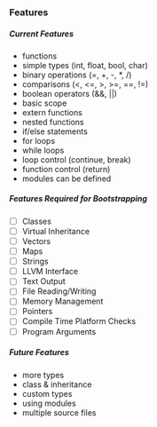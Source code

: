### Features

##### Current Features
- functions
- simple types (int, float, bool, char)
- binary operations (=, +, -, *, /)
- comparisons (<, <=, >, >=, ==, !=)
- boolean operators (&&, ||)
- basic scope
- extern functions
- nested functions
- if/else statements
- for loops
- while loops
- loop control (continue, break)
- function control (return)
- modules can be defined


##### Features Required for Bootstrapping
- [ ] Classes
- [ ] Virtual Inheritance
- [ ] Vectors
- [ ] Maps
- [ ] Strings
- [ ] LLVM Interface
- [ ] Text Output
- [ ] File Reading/Writing
- [ ] Memory Management
- [ ] Pointers
- [ ] Compile Time Platform Checks
- [ ] Program Arguments

##### Future Features
- more types
- class & inheritance
- custom types
- using modules
- multiple source files

